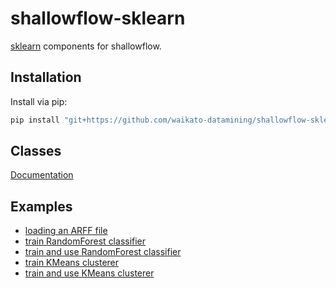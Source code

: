 # shallowflow-sklearn
[sklearn](https://github.com/andymccurdy/redis-py) components for shallowflow.

## Installation

Install via pip:

```bash
pip install "git+https://github.com/waikato-datamining/shallowflow-sklearn.git"
```

## Classes

[Documentation](https://github.com/waikato-datamining/shallowflow-doc/tree/main/classdoc/sklearn/README.md)
 

## Examples

* [loading an ARFF file](examples/load_arff_file.py)
* [train RandomForest classifier](examples/train_random_forest_classifier.py)
* [train and use RandomForest classifier](examples/train_and_use_random_forest_classifier.py)
* [train KMeans clusterer](examples/train_kmeans_clusterer.py)
* [train and use KMeans clusterer](examples/train_and_use_kmeans_clusterer.py)

